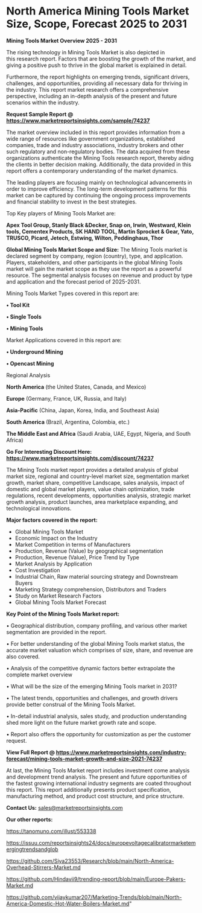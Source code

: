 # North America Mining Tools Market Size, Scope, Forecast 2025 to 2031

<Strong> Mining Tools Market Overview 2025 - 2031</strong>

The rising technology in Mining Tools Market is also depicted in this research report. Factors that are boosting the growth of the market, and giving a positive push to thrive in the global market is explained in detail.

Furthermore, the report highlights on emerging trends, significant drivers, challenges, and opportunities, providing all necessary data for thriving in the industry. This report market research offers a comprehensive perspective, including an in-depth analysis of the present and future scenarios within the industry.

<strong>Request Sample Report @ <a href=https://www.marketreportsinsights.com/sample/74237>https://www.marketreportsinsights.com/sample/74237</a></strong>

The market overview included in this report provides information from a wide range of resources like government organizations, established companies, trade and industry associations, industry brokers and other such regulatory and non-regulatory bodies. The data acquired from these organizations authenticate the Mining Tools research report, thereby aiding the clients in better decision making. Additionally, the data provided in this report offers a contemporary understanding of the market dynamics.

The leading players are focusing mainly on technological advancements in order to improve efficiency. The long-term development patterns for this market can be captured by continuing the ongoing process improvements and financial stability to invest in the best strategies.

Top Key players of Mining Tools Market are:

<strong>Apex Tool Group, Stanly Black &Decker, Snap on, Irwin, Westward, Klein tools, Cementex Products, SK HAND TOOL, Martin Sprocket & Gear, Yato, TRUSCO, Picard, Jetech, Estwing, Wilton, Peddinghaus, Thor</strong>

<strong><b>Global Mining Tools Market Scope and Size:</b></strong>
The Mining Tools market is declared segment by company, region (country), type, and application. Players, stakeholders, and other participants in the global Mining Tools market will gain the market scope as they use the report as a powerful resource. The segmental analysis focuses on revenue and product by type and application and the forecast period of 2025-2031.

Mining Tools Market Types covered in this report are:

<strong>• Tool Kit

• Single Tools

• Mining Tools</strong>

Market Applications covered in this report are:

<strong>• Underground Mining

• Opencast Mining</strong> 

Regional Analysis

<strong>North America</strong> (the United States, Canada, and Mexico)

<strong>Europe</strong> (Germany, France, UK, Russia, and Italy)

<strong>Asia-Pacific</strong> (China, Japan, Korea, India, and Southeast Asia)

<strong>South America</strong> (Brazil, Argentina, Colombia, etc.)

<strong>The Middle East and Africa</strong> (Saudi Arabia, UAE, Egypt, Nigeria, and South Africa)

<strong>Go For Interesting Discount Here: <a href=https://www.marketreportsinsights.com/discount/74237>https://www.marketreportsinsights.com/discount/74237</a></strong>

The Mining Tools market report provides a detailed analysis of global market size, regional and country-level market size, segmentation market growth, market share, competitive Landscape, sales analysis, impact of domestic and global market players, value chain optimization, trade regulations, recent developments, opportunities analysis, strategic market growth analysis, product launches, area marketplace expanding, and technological innovations.

<strong><b>Major factors covered in the report:</b></strong>
<ul>
  <li>Global Mining Tools Market </li>
  <li>Economic Impact on the Industry</li>
  <li>Market Competition in terms of Manufacturers</li>
  <li>Production, Revenue (Value) by geographical segmentation</li>
  <li>Production, Revenue (Value), Price Trend by Type</li>
  <li>Market Analysis by Application</li>
  <li>Cost Investigation</li>
  <li>Industrial Chain, Raw material sourcing strategy and Downstream Buyers</li>
  <li>Marketing Strategy comprehension, Distributors and Traders</li>
  <li>Study on Market Research Factors</li>
  <li>Global Mining Tools Market Forecast</li>
</ul>

<strong><b>Key Point of the Mining Tools Market report:</b></strong>

• Geographical distribution, company profiling, and various other market segmentation are provided in the report.

• For better understanding of the global Mining Tools market status, the accurate market valuation which comprises of size, share, and revenue are also covered.

• Analysis of the competitive dynamic factors better extrapolate the complete market overview

• What will be the size of the emerging Mining Tools market in 2031?

• The latest trends, opportunities and challenges, and growth drivers provide better construal of the Mining Tools Market.

• In-detail industrial analysis, sales study, and production understanding shed more light on the future market growth rate and scope.

• Report also offers the opportunity for customization as per the customer request.

<strong><b>View Full Report @ <a href=https://www.marketreportsinsights.com/industry-forecast/mining-tools-market-growth-and-size-2021-74237>https://www.marketreportsinsights.com/industry-forecast/mining-tools-market-growth-and-size-2021-74237</a></b></strong>


At last, the Mining Tools Market report includes investment come analysis and development trend analysis. The present and future opportunities of the fastest growing international industry segments are coated throughout this report. This report additionally presents product specification, manufacturing method, and product cost structure, and price structure.

<strong>Contact Us:</strong>
sales@marketreportsinsights.com

<strong>Our other reports:</strong>

<a href=https://tanomuno.com/illust/553338>https://tanomuno.com/illust/553338</a>

<a href=https://issuu.com/reportsinsights24/docs/europevoltagecalibratormarketemergingtrendsandglob>https://issuu.com/reportsinsights24/docs/europevoltagecalibratormarketemergingtrendsandglob</a>

<a href=https://github.com/Siya23553/Research/blob/main/North-America-Overhead-Stirrers-Market.md>https://github.com/Siya23553/Research/blob/main/North-America-Overhead-Stirrers-Market.md</a>

<a href=https://github.com/Hindavii9/trending-report/blob/main/Europe-Pakers-Market.md>https://github.com/Hindavii9/trending-report/blob/main/Europe-Pakers-Market.md</a>

<a href=https://github.com/vijaykumar207/Marketing-Trends/blob/main/North-America-Domestic-Hot-Water-Boilers-Market.md>https://github.com/vijaykumar207/Marketing-Trends/blob/main/North-America-Domestic-Hot-Water-Boilers-Market.md</a>"
